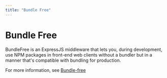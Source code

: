 ```yaml
---
title: "Bundle Free"
---
```

# Bundle Free

BundleFree is an ExpressJS middleware that lets you, 
during development, use NPM packages in front-end web 
clients without a bundler but in a manner that's 
compatible with bundling for production.

For more information, see [Bundle-free](https://github.com/codeonlyjs/bundle-free)


